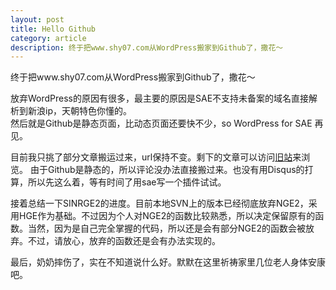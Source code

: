 ```yaml
---
layout: post
title: Hello Github
category: article
description: 终于把www.shy07.com从WordPress搬家到Github了，撒花～
---
```


终于把www.shy07.com从WordPress搬家到Github了，撒花～  

放弃WordPress的原因有很多，最主要的原因是SAE不支持未备案的域名直接解析到新浪ip，天朝特色你懂的。  
然后就是Github是静态页面，比动态页面还要快不少，so WordPress for SAE 再见。  

目前我只挑了部分文章搬运过来，url保持不变。剩下的文章可以访问[旧站][]来浏览。
由于Github是静态的，所以评论没办法直接搬过来。也没有用Disqus的打算，所以先这么着，等有时间了用sae写一个插件试试。  

接着总结一下SINRGE2的进度。目前本地SVN上的版本已经彻底放弃NGE2，采用HGE作为基础。不过因为个人对NGE2的函数比较熟悉，所以决定保留原有的函数。当然，因为是自己完全掌握的代码，所以还是会有部分NGE2的函数会被放弃。不过，请放心，放弃的函数还是会有办法实现的。  

最后，奶奶摔伤了，实在不知道说什么好。默默在这里祈祷家里几位老人身体安康吧。

[旧站]:   http://2.shy07.sinaapp.com  "旧站"